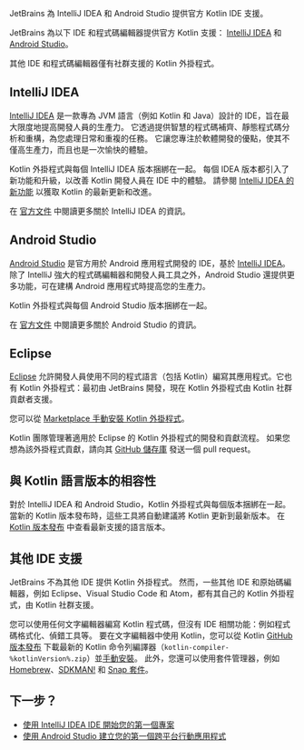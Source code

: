 [//]: # (title: 適用於 Kotlin 開發的 IDE)

<web-summary>JetBrains 為 IntelliJ IDEA 和 Android Studio 提供官方 Kotlin IDE 支援。</web-summary>

JetBrains 為以下 IDE 和程式碼編輯器提供官方 Kotlin 支援：
[IntelliJ IDEA](#intellij-idea) 和 [Android Studio](#android-studio)。

其他 IDE 和程式碼編輯器僅有社群支援的 Kotlin 外掛程式。

## IntelliJ IDEA

[IntelliJ IDEA](https://www.jetbrains.com/idea/download/) 是一款專為 JVM 語言（例如 Kotlin 和 Java）設計的 IDE，旨在最大限度地提高開發人員的生產力。
它透過提供智慧的程式碼補齊、靜態程式碼分析和重構，為您處理日常和重複的任務。
它讓您專注於軟體開發的優點，使其不僅高生產力，而且也是一次愉快的體驗。

Kotlin 外掛程式與每個 IntelliJ IDEA 版本捆綁在一起。
每個 IDEA 版本都引入了新功能和升級，以改善 Kotlin 開發人員在 IDE 中的體驗。
請參閱 [IntelliJ IDEA 的新功能](https://www.jetbrains.com/idea/whatsnew/) 以獲取 Kotlin 的最新更新和改進。

在 [官方文件](https://www.jetbrains.com/help/idea/discover-intellij-idea.html) 中閱讀更多關於 IntelliJ IDEA 的資訊。

## Android Studio

[Android Studio](https://developer.android.com/studio) 是官方用於 Android 應用程式開發的 IDE，基於 [IntelliJ IDEA](https://www.jetbrains.com/idea/)。
除了 IntelliJ 強大的程式碼編輯器和開發人員工具之外，Android Studio 還提供更多功能，可在建構 Android 應用程式時提高您的生產力。

Kotlin 外掛程式與每個 Android Studio 版本捆綁在一起。

在 [官方文件](https://developer.android.com/studio/intro) 中閱讀更多關於 Android Studio 的資訊。

## Eclipse

[Eclipse](https://eclipseide.org/release/) 允許開發人員使用不同的程式語言（包括 Kotlin）編寫其應用程式。它也有 Kotlin 外掛程式：最初由 JetBrains 開發，現在 Kotlin 外掛程式由 Kotlin 社群貢獻者支援。

您可以從 [Marketplace 手動安裝 Kotlin 外掛程式](https://marketplace.eclipse.org/content/kotlin-plugin-eclipse)。

Kotlin 團隊管理著適用於 Eclipse 的 Kotlin 外掛程式的開發和貢獻流程。
如果您想為該外掛程式貢獻，請向其 [GitHub 儲存庫](https://github.com/Kotlin/kotlin-eclipse) 發送一個 pull request。

## 與 Kotlin 語言版本的相容性

對於 IntelliJ IDEA 和 Android Studio，Kotlin 外掛程式與每個版本捆綁在一起。
當新的 Kotlin 版本發布時，這些工具將自動建議將 Kotlin 更新到最新版本。
在 [Kotlin 版本發布](releases.md#ide-support) 中查看最新支援的語言版本。

## 其他 IDE 支援

JetBrains 不為其他 IDE 提供 Kotlin 外掛程式。
然而，一些其他 IDE 和原始碼編輯器，例如 Eclipse、Visual Studio Code 和 Atom，都有其自己的 Kotlin 外掛程式，由 Kotlin 社群支援。

您可以使用任何文字編輯器編寫 Kotlin 程式碼，但沒有 IDE 相關功能：例如程式碼格式化、偵錯工具等。
要在文字編輯器中使用 Kotlin，您可以從 Kotlin [GitHub 版本發布](%kotlinLatestUrl%) 下載最新的 Kotlin 命令列編譯器（`kotlin-compiler-%kotlinVersion%.zip`）並[手動安裝](command-line.md#manual-install)。
此外，您還可以使用套件管理器，例如 [Homebrew](command-line.md#homebrew)、[SDKMAN!](command-line.md#sdkman) 和 [Snap 套件](command-line.md#snap-package)。

## 下一步？

*   [使用 IntelliJ IDEA IDE 開始您的第一個專案](jvm-get-started.md)
*   [使用 Android Studio 建立您的第一個跨平台行動應用程式](https://www.jetbrains.com/help/kotlin-multiplatform-dev/multiplatform-create-first-app.html)